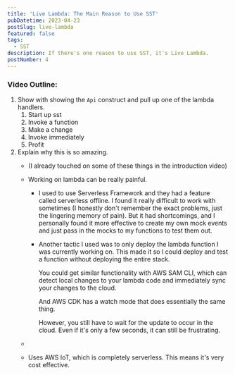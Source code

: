 ```yaml
---
title: 'Live Lambda: The Main Reason to Use SST'
pubDatetime: 2023-04-23
postSlug: live-lambda
featured: false
tags:
  - SST
description: If there's one reason to use SST, it's Live Lambda.
postNumber: 4
---
```


### Video Outline:
1. Show with showing the `Api` construct and pull up one of the lambda handlers.
    1. Start up sst
    1. Invoke a function
    1. Make a change
    1. Invoke immediately
    1. Profit
2. Explain why this is so amazing.
    - (I already touched on some of these things in the introduction video)
    - Working on lambda can be really painful.
        - I used to use Serverless Framework and they had a feature called
          serverless offline. I found it really difficult to work with
          sometimes (I honestly don't remember the exact problems, just the
          lingering memory of pain). But it had shortcomings, and I personally
          found it more effective to create my own mock events and just pass in
          the mocks to my functions to test them out.
        - Another tactic I used was to only deploy the lambda function I was
          currently working on. This made it so I could deploy and test a
          function without deploying the entire stack.

          You could get similar functionality with AWS SAM CLI, which can
          detect local changes to your lambda code and immediately sync your
          changes to the cloud.

          And AWS CDK has a watch mode that does essentially the same thing.

          However, you still have to wait for the update to occur in the cloud.
          Even if it's only a few seconds, it can still be frustrating.

    - 

    - Uses AWS IoT, which is completely serverless. This means it's very cost
      effective.


